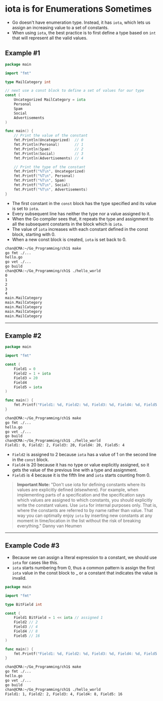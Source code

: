 # iota is for Enumerations Sometimes

- Go doesn't have enumeration type. Instead, it has `iota`, which lets us assign an increasing value to a set of constants.
- When using `iota`, the best practice is to first define a type based on `int` that will represent all the valid values.

## Example #1

```go
package main

import "fmt"

type MailCategory int

// next use a const block to define a set of values for our type
const (
	Uncategorized MailCategory = iota
	Personal
	Spam
	Social
	Advertisements
)

func main() {
	// Print the value of the constant
	fmt.Println(Uncategorized)  // 0
	fmt.Println(Personal)       // 1
	fmt.Println(Spam)           // 2
	fmt.Println(Social)         // 3
	fmt.Println(Advertisements) // 4

	// Print the type of the constant
	fmt.Printf("%T\n", Uncategorized)  
	fmt.Printf("%T\n", Personal)       
	fmt.Printf("%T\n", Spam)           
	fmt.Printf("%T\n", Social)         
	fmt.Printf("%T\n", Advertisements) 
}
```

- The first constant in the `const` block has the type specified and its value is set to `iota`.
- Every subsequent line has neither the type nor a value assigned to it.
- When the Go compiler sees that, it repeats the type and assignment to all the subsequent constants in the block which is `iota`.
- The value of `iota` increases with each constant defined in the const block, starting with 0.
- When a new const block is created, `iota` is set back to 0.

```sh
chan@CMA:~/Go_Programming/ch1$ make
go fmt ./...
hello.go
go vet ./...
go build
chan@CMA:~/Go_Programming/ch1$ ./hello_world
0
1
2
3
4
main.MailCategory
main.MailCategory
main.MailCategory
main.MailCategory
main.MailCategory
```

---

## Example #2

```go
package main

import "fmt"

const (
	Field1 = 0
	Field2 = 1 + iota
	Field3 = 20
	Field4
	Field5 = iota
)

func main() {
	fmt.Printf("Field1: %d, Field2: %d, Field3: %d, Field4: %d, Field5: %d\n", Field1, Field2, Field3, Field4, Field5)
}
```

```sh
chan@CMA:~/Go_Programming/ch1$ make
go fmt ./...
hello.go
go vet ./...
go build
chan@CMA:~/Go_Programming/ch1$ ./hello_world
Field1: 0, Field2: 2, Field3: 20, Field4: 20, Field5: 4
```

- `Field2` is assigned to 2 because `iota` has a value of 1 on the second line in the `const` block.
- `Field4` is 20 because it has no type or value explicitly assigned, so it gets the value of the previous line with a type and assignment.
- `Field5` is 4 because it is the fifth line and `iota` starts counting from 0.

> **Important Note:** "Don't use iota for defining constants where its values are explicitly defined (elsewhere). For example, when implementing parts of a specification and the specification says which values are assigned to which constants, you should explicitly write the constant values. Use `iota` for internal purposes only. That is, where the constants are referred to by name rather than value. That way you can optimally enjoy `iota` by inserting new constants at any moment in time/location in the list without the risk of breaking everything." Danny van Heumen

---

## Example Code #3

- Because we can assign a literal expression to a constant, we should use `iota` for cases like this.
- `iota` starts numbering from 0, thus a common pattern is assign the first `iota` value in the const block to _ or a constant that indicates the value is invalid.

```go
package main

import "fmt"

type BitField int

const (
	Field1 BitField = 1 << iota // assigned 1
	Field2 // 2
	Field3 // 4
	Field4 // 8
	Field5 // 16
)

func main() {
	fmt.Printf("Field1: %d, Field2: %d, Field3: %d, Field4: %d, Field5: %d\n", Field1, Field2, Field3, Field4, Field5)
}
```

```sh
chan@CMA:~/Go_Programming/ch1$ make
go fmt ./...
hello.go
go vet ./...
go build
chan@CMA:~/Go_Programming/ch1$ ./hello_world
Field1: 1, Field2: 2, Field3: 4, Field4: 8, Field5: 16
```

